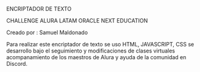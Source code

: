 ENCRIPTADOR DE TEXTO

CHALLENGE ALURA LATAM ORACLE NEXT EDUCATION

Creado por : Samuel Maldonado

Para realizar este encriptador de texto se uso HTML, JAVASCRIPT, CSS 
se desarrollo bajo el seguimiento y modificaciones de clases virtuales
acompanamiento de los maestros de Alura y ayuda de la comunidad en Discord.
